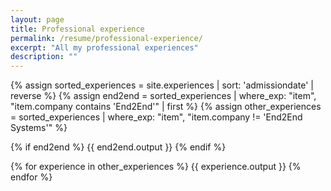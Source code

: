 ```yaml
---
layout: page
title: Professional experience
permalink: /resume/professional-experience/
excerpt: "All my professional experiences"
description: ""
---
```


{% assign sorted_experiences = site.experiences | sort: 'admissiondate' | reverse %}
{% assign end2end = sorted_experiences | where_exp: "item", "item.company contains 'End2End'" | first %}
{% assign other_experiences = sorted_experiences | where_exp: "item", "item.company != 'End2End Systems'" %}

{% if end2end %}
  {{ end2end.output }}
{% endif %}

{% for experience in other_experiences %}
  {{ experience.output }}
{% endfor %}
